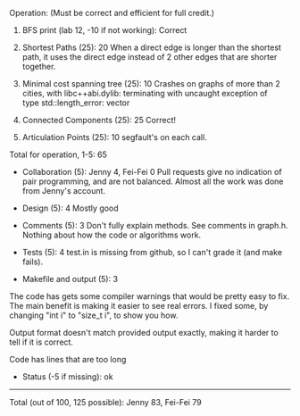 Operation: (Must be correct and efficient for full credit.)


1. BFS print (lab 12, -10 if not working):
   Correct

2. Shortest Paths (25): 20
   When a direct edge is longer than the shortest path, it uses the direct
   edge instead of 2 other edges that are shorter together.

3. Minimal cost spanning tree (25): 10
   Crashes on graphs of more than 2 cities, with
     libc++abi.dylib: terminating with uncaught exception of \
     type std::length_error: vector

4. Connected Components (25): 25
   Correct!

5. Articulation Points (25): 10
   segfault's on each call.


Total for operation, 1-5: 65

* Collaboration (5): Jenny 4, Fei-Fei 0
  Pull requests give no indication of pair programming, and are not
  balanced.  Almost all the work was done from Jenny's account.

* Design (5): 4
  Mostly good

* Comments (5): 3
  Don't fully explain methods.  See comments in graph.h.
  Nothing about how the code or algorithms work.

* Tests (5): 4
  test.in is missing from github, so I can't grade it (and make fails).

* Makefile and output (5): 3

The code has gets some compiler warnings that would be pretty easy to fix.
The main benefit is making it easier to see real errors.  I fixed some,
by changing "int i" to "size_t i", to show you how.

Output format doesn't match provided output exactly, making it harder
to tell if it is correct.

Code has lines that are too long

* Status (-5 if missing): ok

----------------
Total (out of 100, 125 possible):  Jenny 83, Fei-Fei 79
